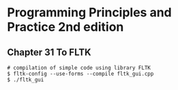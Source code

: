 # Programming Principles and Practice 2nd edition

## Chapter 31 Το FLTK

    # compilation of simple code using library FLTK
    $ fltk-config --use-forms --compile fltk_gui.cpp
    $ ./fltk_gui
